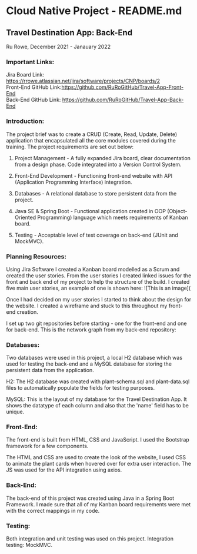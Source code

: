 # Cloud Native Project - README.md

## Travel Destination App: Back-End 
Ru Rowe, December 2021 - Janauary 2022

### Important Links:
Jira Board Link: https://rrowe.atlassian.net/jira/software/projects/CNP/boards/2 \
Front-End GitHub Link:https://github.com/RuRoGitHub/Travel-App-Front-End \
Back-End GitHub Link: https://github.com/RuRoGitHub/Travel-App-Back-End

### Introduction:
The project brief was to create a CRUD (Create, Read, Update, Delete) application that encapsulated all the core modules covered during the training. The project requirements are set out below: 

1. Project Management - A fully expanded Jira board, clear documentation from a design phase. Code integrated into a Version Control System.

2. Front-End Development - Functioning front-end website with API (Application Programming Interface) integration.

3. Databases - A relational database to store persistent data from the project.

4. Java SE & Spring Boot - Functional application created in OOP (Object-Oriented Programming) language which meets requirements of Kanban board.

5. Testing - Acceptable level of test coverage on back-end (JUnit and MockMVC).

### Planning Resources:
Using Jira Software I created a Kanban board modelled as a Scrum and created the user stories. From the user stories I created linked issues for the front and back end of my project to help the structure of the build. I created five main user stories, an example of one is shown here:
![This is an image](

Once I had decided on my user stories I started to think about the design for the website. I created a wireframe and stuck to this throughout my front-end creation.

I set up two git repositories before starting - one for the front-end and one for back-end. This is the network graph from my back-end repository:

### Databases:
Two databases were used in this project, a local H2 database which was used for testing the back-end and a MySQL database for storing the persistent data from the application.

H2: The H2 database was created with plant-schema.sql and plant-data.sql files to automatically populate the fields for testing purposes.

MySQL: This is the layout of my database for the Travel Destination App. It shows the datatype of each column and also that the 'name' field has to be unique.

### Front-End: 
The front-end is built from HTML, CSS and JavaScript. I used the Bootstrap framework for a few components.

The HTML and CSS are used to create the look of the website, I used CSS to animate the plant cards when hovered over for extra user interaction. The JS was used for the API integration using axios.

### Back-End:
The back-end of this project was created using Java in a Spring Boot Framework. I made sure that all of my Kanban board requirements were met with the correct mappings in my code.

### Testing:
Both integration and unit testing was used on this project.
Integration testing: MockMVC.
